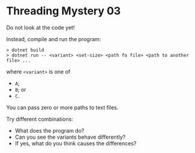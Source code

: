 # Threading Mystery 03 #

Do not look at the code yet!

Instead, compile and run the program:

```
> dotnet build
> dotnet run -- <variant> <set-size> <path fo file> <path to another file> ...
```

where `<variant>` is one of

- `A`;
- `B`; or
- `C`.

You can pass zero or more paths to text files.

Try different combinations:

- What does the program do?
- Can you see the variants behave differently?
- If yes, what do you think causes the differences?
